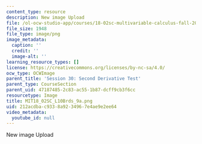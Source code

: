 ```yaml
---
content_type: resource
description: New image Upload
file: /ol-ocw-studio-app/courses/18-02sc-multivariable-calculus-fall-2010/212acdbac9338a9234967e4ae9e2ee64_MIT18_02SC_L10Brds_9a.png
file_size: 1948
file_type: image/png
image_metadata:
  caption: ''
  credit: ''
  image-alt: ''
learning_resource_types: []
license: https://creativecommons.org/licenses/by-nc-sa/4.0/
ocw_type: OCWImage
parent_title: 'Session 30: Second Derivative Test'
parent_type: CourseSection
parent_uid: 47187485-2c83-ac55-1b87-dcff9cb3f6cc
resourcetype: Image
title: MIT18_02SC_L10Brds_9a.png
uid: 212acdba-c933-8a92-3496-7e4ae9e2ee64
video_metadata:
  youtube_id: null
---
```

New image Upload